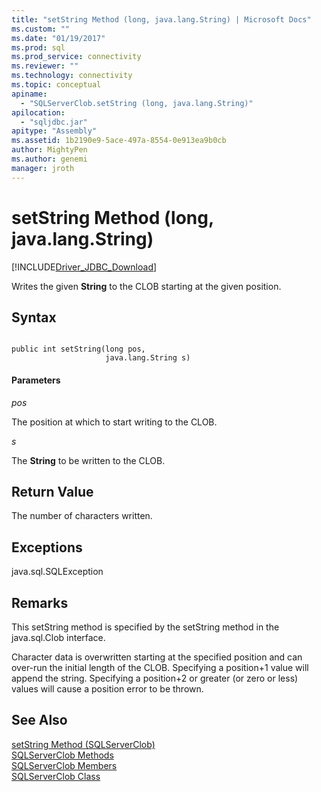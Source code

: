 ```yaml
---
title: "setString Method (long, java.lang.String) | Microsoft Docs"
ms.custom: ""
ms.date: "01/19/2017"
ms.prod: sql
ms.prod_service: connectivity
ms.reviewer: ""
ms.technology: connectivity
ms.topic: conceptual
apiname: 
  - "SQLServerClob.setString (long, java.lang.String)"
apilocation: 
  - "sqljdbc.jar"
apitype: "Assembly"
ms.assetid: 1b2190e9-5ace-497a-8554-0e913ea9b0cb
author: MightyPen
ms.author: genemi
manager: jroth
---
```

# setString Method (long, java.lang.String)
[!INCLUDE[Driver_JDBC_Download](../../../includes/driver_jdbc_download.md)]

  Writes the given **String** to the CLOB starting at the given position.  
  
## Syntax  
  
```  
  
public int setString(long pos,  
                     java.lang.String s)  
```  
  
#### Parameters  
 *pos*  
  
 The position at which to start writing to the CLOB.  
  
 *s*  
  
 The **String** to be written to the CLOB.  
  
## Return Value  
 The number of characters written.  
  
## Exceptions  
 java.sql.SQLException  
  
## Remarks  
 This setString method is specified by the setString method in the java.sql.Clob interface.  
  
 Character data is overwritten starting at the specified position and can over-run the initial length of the CLOB. Specifying a position+1 value will append the string. Specifying a position+2 or greater (or zero or less) values will cause a position error to be thrown.  
  
## See Also  
 [setString Method &#40;SQLServerClob&#41;](../../../connect/jdbc/reference/setstring-method-sqlserverclob.md)   
 [SQLServerClob Methods](../../../connect/jdbc/reference/sqlserverclob-methods.md)   
 [SQLServerClob Members](../../../connect/jdbc/reference/sqlserverclob-members.md)   
 [SQLServerClob Class](../../../connect/jdbc/reference/sqlserverclob-class.md)  
  
  
